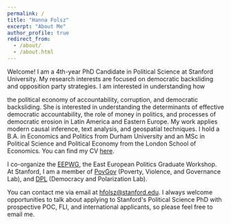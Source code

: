 ```yaml
---
permalink: /
title: "Hanna Folsz"
excerpt: "About Me"
author_profile: true
redirect_from: 
  - /about/
  - /about.html
---
```


Welcome! I am a 4th-year PhD Candidate in Political Science at Stanford University. My research interests are focused on democratic backsliding and opposition party strategies. I am interested in understanding how 


the political economy of accountability, corruption, and democratic backsliding. She is interested in understanding the determinants of effective democratic accountability, the role of money in politics, and processes of democratic erosion in Latin America and Eastern Europe. My work applies modern causal inference, text analysis, and geospatial techniques. I hold a B.A. in Economics and Politics from Durham University and an MSc in Political Science and Political Economy from the London School of Economics. You can find my CV [here](https://drive.google.com/file/d/1Baj461kn5utXWXphjKnki9U6di4K1eWp/view?usp=sharing). 

I co-organize the [EEPWG](https://eepg-workshop.github.io), the East European Politics Graduate Workshop. At Stanford, I am a member of [PovGov](https://povgov.com) (Poverty, Violence, and Governance Lab), and [DPL](https://stanforddpl.org) (Democracy and Polarization Lab).

You can contact me via email at [hfolsz@stanford.edu](mailto:hfolsz@stanford.edu). I always welcome opportunities to talk about applying to Stanford's Political Science PhD with prospective POC, FLI, and international applicants, so please feel free to email me.



